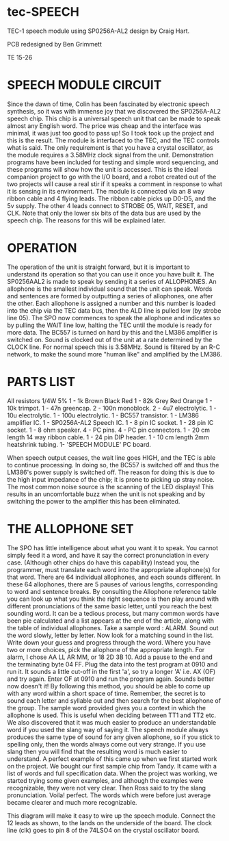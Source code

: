 # tec-SPEECH
TEC-1 speech module using SP0256A-AL2 design by Craig Hart. 

PCB redesigned by Ben Grimmett

TE 15-26

# SPEECH MODULE CIRCUIT 
Since the dawn of time, Colin has been
fascinated by electronic speech synthesis, so it was with immense joy that
we discovered the SP0256A-AL2
speech chip. This chip is a universal
speech unit that can be made to speak
almost any English word. The price was
cheap and the interface was minimal, it
was just too good to pass up! So I took
took up the project and this is the result.
The module is interfaced to the TEC,
and the TEC controls what is said. The
only requirement is that you have a crystal oscillator, as the module requires a
3.58MHz clock signal from the unit.
Demonstration programs have been included for testing and simple word sequencing, and these programs will show
how the unit is accessed.
This is the ideal companion project to
go with the I/O board, and a robot
created out of the two projects will
cause a real stir if it speaks a comment
in response to what it is sensing in its
environment.
The module is connected via an 8 way
ribbon cable and 4 flying leads. The
ribbon cable picks up D0-D5, and the 5v
supply. The other 4 leads connect to
STROBE 05, WAIT, RESET, and CLK.
Note that only the lower six bits of the
data bus are used by the speech chip.
The reasons for this will be explained
later. 

# OPERATION
The operation of the unit is straight
forward, but it is important to understand its operation so that you can use it
once you have built it. The SP0256AAL2 is made to speak by sending it a
series of ALLOPHONES. An allophone
is the smallest individual sound that the
unit can speak. Words and sentences are
formed by outputting a series of allophones, one after the other.
Each allophone is assigned a number
and this number is loaded into the chip
via the TEC data bus, then the ALD line
is pulled low (by strobe line 05).
The SPO now commences to speak the
allophone and indicates so by pulling
the WAIT line low, halting the TEC
until the module is ready for more data.
The BC557 is turned on hard by this and
the LM386 amplifier is switched on.
Sound is clocked out of the unit at a
rate determined by the CLOCK line. For
normal speech this is 3.58MHz. Sound
is filtered by an R-C network, to make
the sound more "human like" and
amplified by the LM386. 

# PARTS LIST
All resistors 1/4W 5%
1 - 1k Brown Black Red
1 - 82k Grey Red Orange
1 - 10k trimpot.
1 - 47n greencap.
2 - 100n monoblock.
2 - 4u7 electrolytic.
1 - 10u electrolytic.
1 - 100u electrolytic.
1 - BC557 transistor.
1 - LM386 amplifier IC.
1 - SP0256A-AL2 Speech IC.
1 - 8 pin IC socket.
1 - 28 pin IC socket.
1 - 8 ohm speaker.
4 - PC pins.
4 - PC pin connectors.
1 - 20 cm length 14 way
ribbon cable.
1 - 24 pin DIP header.
1 - 10 cm length 2mm heatshrink tubing. 
1- 'SPEECH MODULE' PC board. 

When speech output ceases, the wait
line goes HIGH, and the TEC is able to
continue processing. In doing so, the
BC557 is switched off and thus the
LM386's power supply is switched off.
The reason for doing this is due to the
high input impedance of the chip; it is
prone to picking up stray noise. The
most common noise source is the scanning of the LED displays! This results
in an uncomfortable buzz when the unit
is not speaking and by switching the
power to the amplifier this has been
eliminated. 

# THE ALLOPHONE SET
The SPO has little intelligence about
what you want it to speak. You cannot
simply feed it a word, and have it say the
correct pronunciation in every case.
(Although other chips do have this
capability) Instead you, the programmer, must translate each word into the
appropriate allophone(s) for that word.
There are 64 individual allophones, and
each sounds different. In these 64 allophones, there are 5 pauses of various
lengths, corresponding to word and sentence breaks. 
By consulting the Allophone reference table you can look up what you
think the right sequence is then play
around with different pronunciations of
the same basic letter, until you reach the
best sounding word. It can be a tedious
process, but many common words have
been pie calculated and a list appears at
the end of the article, along with the
table of individual allophones.
Take a sample word : ALARM. Sound
out the word slowly, letter by letter.
Now look for a matching sound in the
list. Write down your guess and
progress through the word. Where you
have two or more choices, pick the allophone of the appropriate length. For
alarm, I chose AA LL AR MM, or 18
2D 3B 10. Add a pause to the end and
the terminating byte 04 FF. Plug the
data into the test program at 0910 and
run it.
It sounds a little cut-off in the first 'a',
so try a longer 'A' i.e. AX (OF) and try
again. Enter OF at 0910 and run the
program again. Sounds better now
doesn't it!
By following this method, you should
be able to come up with any word within 
a short space of time. Remember, the
secret is to sound each letter and syllable
out and then search for the best allophone of the group. The sample word
provided gives you a context in which
the allophone is used. This is useful
when deciding between TT1 and TT2 etc.
We also discovered that it was much
easier to produce an understandable
word if you used the slang way of saying
it. The speech module always produces
the same type of sound for any given
allophone, so if you stick to spelling
only, then the words always come out
very strange. If you use slang then you
will find that the resulting word is much
easier to understand.
A perfect example of this came up
when we first started work on the
project. We bought our first sample chip
from Tandy. It came with a list of words
and full specification data. When the
project was working, we started trying
some given examples, and although the
examples were recognizable, they were
not very clear. Then Ross said to try the
slang pronunciation. Voila! perfect. The
words which were before just average
became clearer and much more recognizable. 

This diagram will make it easy to wire up
the speech module. Connect the 12 leads
as shown, to the lands on the underside
of the board. The clock line (clk) goes to
pin 8 of the 74LSO4 on the crystal
oscillator board. 

